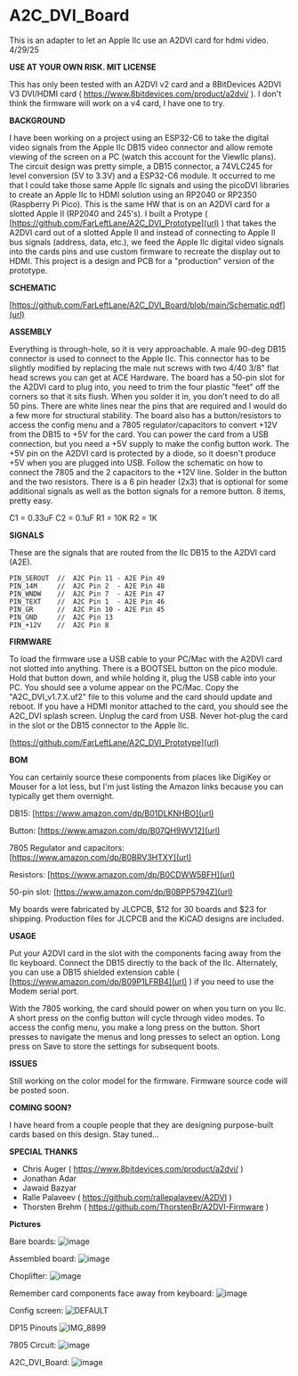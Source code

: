 # A2C_DVI_Board

This is an adapter to let an Apple IIc use an A2DVI card for hdmi video. 4/29/25

**USE AT YOUR OWN RISK.   MIT LICENSE**

This has only been tested with an A2DVI v2 card and a 8BitDevices A2DVI V3 DVI/HDMI card ( https://www.8bitdevices.com/product/a2dvi/ ).  I don't think the firmware will work on a v4 card, I have one to try.

**BACKGROUND**

I have been working on a project using an ESP32-C6 to take the digital video signals from the Apple IIc DB15 video connector and allow remote viewing of the screen on a PC (watch this account for the ViewIIc plans).   The circuit design was pretty simple, a DB15 connector, a 74VLC245 for level conversion (5V to 3.3V) and a ESP32-C6 module.   It occurred to me that I could take those same Apple IIc signals and using the picoDVI libraries to create an Apple IIc to HDMI solution using an RP2040 or RP2350 (Raspberry Pi Pico).   This is the same HW that is on an A2DVI card for a slotted Apple II (RP2040 and 245's).  I built a Protype ( [https://github.com/FarLeftLane/A2C_DVI_Prototype](url) ) that takes the A2DVI card out of a slotted Apple II and instead of connecting to Apple II bus signals (address, data, etc.), we feed the Apple IIc digital video signals into the cards pins and use custom firmware to recreate the display out to HDMI.  This project is a design and PCB for a "production" version of the prototype.

**SCHEMATIC**

[https://github.com/FarLeftLane/A2C_DVI_Board/blob/main/Schematic.pdf](url)

**ASSEMBLY**

Everything is through-hole, so it is very approachable.  A male 90-deg DB15 connector is used to connect to the Apple IIc.  This connector has to be slightly modified by replacing the male nut screws with two 4/40 3/8" flat head screws you can get at ACE Hardware.  The board has a 50-pin slot for the A2DVI card to plug into, you need to trim the four plastic "feet" off the corners so that it sits flush.  When you solder it in, you don't need to do all 50 pins.  There are white lines near the pins that are required and I would do a few more for structural stability.  The board also has a button/resistors to access the config menu and a 7805 regulator/capacitors to convert +12V from the DB15 to +5V for the card.  You can power the card from a USB connection, but you need a +5V supply to make the config button work.  The +5V pin on the A2DVI card is protected by a diode, so it doesn't produce +5V when you are plugged into USB.  Follow the schematic on how to connect the 7805 and the 2 capacitors to the +12V line.  Solder in the button and the two resistors.  There is a 6 pin header (2x3) that is optional for some additional signals as well as the botton signals for a remore button.  8 items, pretty easy.

C1 = 0.33uF
C2 = 0.1uF
R1 = 10K
R2 = 1K

**SIGNALS**

These are the signals that are routed from the IIc DB15 to the A2DVI card (A2E).

```
PIN_SEROUT  //  A2C Pin 11 - A2E Pin 49
PIN_14M     //  A2C Pin 2  - A2E Pin 48
PIN_WNDW    //  A2C Pin 7  - A2E Pin 47
PIN_TEXT    //  A2C Pin 1  - A2E Pin 46
PIN_GR      //  A2C Pin 10 - A2E Pin 45
PIN_GND     //  A2C Pin 13
PIN_+12V    //  A2C Pin 8

```

**FIRMWARE**

To load the firmware use a USB cable to your PC/Mac with the A2DVI card not slotted into anything.   There is a BOOTSEL button on the pico module.  Hold that button down, and while holding it, plug the USB cable into your PC.   You should see a volume appear on the PC/Mac.  Copy the "A2C_DVI_v1.7.X.uf2" file to this volume and the card should update and reboot.   If you have a HDMI monitor attached to the card, you should see the A2C_DVI splash screen.  Unplug the card from USB.  Never hot-plug the card in the slot or the DB15 connector to the Apple IIc.

[https://github.com/FarLeftLane/A2C_DVI_Prototype](url)

**BOM**

You can certainly source these components from places like DigiKey or Mouser for a lot less, but I'm just listing the Amazon links because you can typically get them overnight.

DB15: [https://www.amazon.com/dp/B01DLKNHBO](url)

Button: [https://www.amazon.com/dp/B07QH9WV12](url)

7805 Regulator and capacitors: [https://www.amazon.com/dp/B0BRV3HTXY](url)

Resistors: [https://www.amazon.com/dp/B0CDWW5BFH](url)

50-pin slot: [https://www.amazon.com/dp/B0BPP5794Z](url)

My boards were fabricated by JLCPCB, $12 for 30 boards and $23 for shipping.  Production files for JLCPCB and the KiCAD designs are included.

**USAGE**

Put your A2DVI card in the slot with the components facing away from the IIc keyboard.  Connect the DB15 directly to the back of the IIc.  Alternately, you can use a DB15 shielded extension cable ( [https://www.amazon.com/dp/B09P1LFRB4](url) ) if you need to use the Modem serial port.

With the 7805 working, the card should power on when you turn on you IIc.  A short press on the config button will cycle through video modes.  To access the config menu, you make a long press on the button.   Short presses to navigate the menus and long presses to select an option.  Long press on Save to store the settings for subsequent boots.

**ISSUES**

Still working on the color model for the firmware.
Firmware source code will be posted soon.

**COMING SOON?**

I have heard from a couple people that they are designing purpose-built cards based on this design.   Stay tuned...


**SPECIAL THANKS**

- Chris Auger ( https://www.8bitdevices.com/product/a2dvi/ )
- Jonathan Adar
- Jawaid Bazyar
- Ralle Palaveev ( https://github.com/rallepalaveev/A2DVI )
- Thorsten Brehm ( https://github.com/ThorstenBr/A2DVI-Firmware )


**Pictures**

Bare boards:
![image](https://github.com/user-attachments/assets/5490d1bf-273f-4cc6-bada-e04a91e32e1d)

Assembled board:
![image](https://github.com/user-attachments/assets/d2fc6321-fd81-46e8-b11e-aa2c74926499)

Choplifter:
![image](https://github.com/user-attachments/assets/97cfaa84-4630-4930-a1c1-75e348ac7cfe)

Remember card components face away from keyboard:
![image](https://github.com/user-attachments/assets/c29b7e93-f88f-4bc5-adc9-e4f87c2b2daa)

Config screen:
![DEFAULT](https://github.com/user-attachments/assets/00f029e0-050e-4da7-86ac-1dbc8562bdf5)

DP15 Pinouts
![IMG_8899](https://github.com/user-attachments/assets/4d250206-9c86-4687-9743-096d6ff55ef8)

7805 Circuit:
![image](https://github.com/user-attachments/assets/ae684c7b-1a18-4d3e-9874-b82fae98b99a)

A2C_DVI_Board:
![image](https://github.com/user-attachments/assets/325f45c0-930e-4e58-8a78-005b97d244a0)


